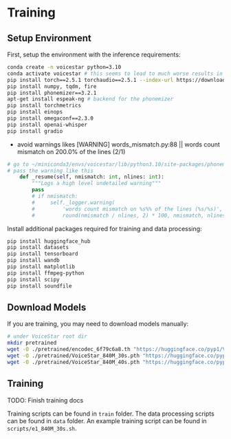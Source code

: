 # Training

## Setup Environment

First, setup the environment with the inference requirements:

```bash
conda create -n voicestar python=3.10
conda activate voicestar # this seems to lead to much worse results in terms of wer and spksim (comparing e9_rerun and e9_rerun_newba_upgraded)
pip install torch==2.5.1 torchaudio==2.5.1 --index-url https://download.pytorch.org/whl/cu124 
pip install numpy, tqdm, fire
pip install phonemizer==3.2.1
apt-get install espeak-ng # backend for the phonemizer
pip install torchmetrics
pip install einops
pip install omegaconf==2.3.0
pip install openai-whisper
pip install gradio
```


* avoid warnings likes
[WARNING] words_mismatch.py:88 || words count mismatch on 200.0% of the lines (2/1)
```python
# go to ~/miniconda3/envs/voicestar/lib/python3.10/site-packages/phonemizer/backend/espeak/words_mismatch.py
# pass the warning like this
    def _resume(self, nmismatch: int, nlines: int):
        """Logs a high level undetailed warning"""
        pass
        # if nmismatch:
        #     self._logger.warning(
        #         'words count mismatch on %s%% of the lines (%s/%s)',
        #         round(nmismatch / nlines, 2) * 100, nmismatch, nlines)
```


Install additional packages required for training and data processing:

```bash
pip install huggingface_hub
pip install datasets
pip install tensorboard
pip install wandb
pip install matplotlib
pip install ffmpeg-python
pip install scipy
pip install soundfile
```

## Download Models

If you are training, you may need to download models manually:

```bash
# under VoiceStar root dir
mkdir pretrained
wget -O ./pretrained/encodec_6f79c6a8.th "https://huggingface.co/pyp1/VoiceCraft/resolve/main/encodec_4cb2048_giga.th"
wget -O ./pretrained/VoiceStar_840M_30s.pth "https://huggingface.co/pyp1/VoiceStar/resolve/main/VoiceStar_840M_30s.pth"
wget -O ./pretrained/VoiceStar_840M_40s.pth "https://huggingface.co/pyp1/VoiceStar/resolve/main/VoiceStar_840M_40s.pth"
```

## Training

TODO: Finish training docs

Training scripts can be found in `train` folder. The data processing scripts can be found in `data` folder. An example training script can be found in `scripts/e1_840M_30s.sh`.
